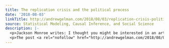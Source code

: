 ```yaml
---
title: The replication crisis and the political process
date: '2018-08-03'
linkTitle: http://andrewgelman.com/2018/08/03/replication-crisis-political-process/
source: Statistical Modeling, Causal Inference, and Social Science
description: |-
  <p>Jackson Monroe writes: I thought you might be interested in an article [by Dan McLaughlin] in NRO that discusses the replication crisis as part of a broadside against all public health research and social science. It seemed as though the author might be twisting the nature of the replication crisis toward his partisan ends, but [&#8230;]</p>
  <p>The post <a rel="nofollow" href="http://andrewgelman.com/2018/08/03/replication-crisis-political-process/">The replication crisis and the political pr
---
```

